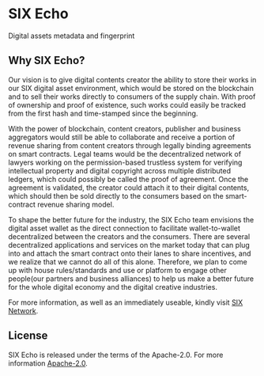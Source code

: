 # SIX Echo
Digital assets metadata and fingerprint

## Why SIX Echo?

Our vision is to give digital contents creator the ability to store their works in our SIX digital asset environment, which would be stored on the blockchain and to sell their works directly to consumers of the supply chain. With proof of ownership and proof of existence, such works could easily be tracked from the first hash and time-stamped since the beginning.

With the power of blockchain, content creators, publisher and business aggregators would still be able to collaborate and receive a portion of revenue sharing from content creators through legally binding agreements on smart contracts. Legal teams would be the decentralized network of lawyers working on the permission-based trustless system for verifying intellectual property and digital copyright across multiple distributed ledgers, which could possibly be called the proof of agreement. Once the agreement is validated, the creator could attach it to their digital contents, which should then be sold directly to the consumers based on the smart-contract revenue sharing model.

To shape the better future for the industry, the SIX Echo team envisions the digital asset wallet as the direct connection to facilitate wallet-to-wallet decentralized between the creators and the consumers. There are several decentralized applications and services on the market today that can plug into and attach the smart contract onto their lanes to share incentives, and we realize that we cannot do all of this alone. Therefore, we plan to come up with house rules/standards and use or platform to engage other people(our partners and business alliances) to help us make a better future for the whole digital economy and the digital creative industries.

For more information, as well as an immediately useable, kindly visit [SIX Network](https://six.network/). 

## License

SIX Echo is released under the terms of the Apache-2.0. For more information [Apache-2.0](http://www.apache.org/licenses/LICENSE-2.0).


